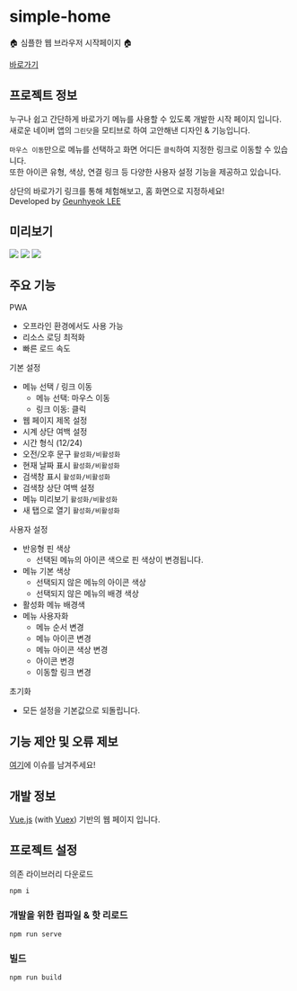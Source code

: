 # simple-home
🏠 심플한 웹 브라우저 시작페이지 🏠

[바로가기](https://geundung.me)

## 프로젝트 정보
누구나 쉽고 간단하게 바로가기 메뉴를 사용할 수 있도록 개발한 시작 페이지 입니다.  
새로운 네이버 앱의 `그린닷`을 모티브로 하여 고안해낸 디자인 & 기능입니다.  
  
`마우스 이동`만으로 메뉴를 선택하고 화면 어디든 `클릭`하여 지정한 링크로 이동할 수 있습니다.  
또한 아이콘 유형, 색상, 연결 링크 등 다양한 사용자 설정 기능을 제공하고 있습니다.  
  
상단의 바로가기 링크를 통해 체험해보고, 홈 화면으로 지정하세요!  
Developed by [Geunhyeok LEE](https://github.com/leegeunhyeok)

## 미리보기
<img src="https://user-images.githubusercontent.com/26512984/55566199-2c9f5200-5736-11e9-8612-10f58cdde6ce.png">

<img src="https://user-images.githubusercontent.com/26512984/55565370-a9c9c780-5734-11e9-833d-6ebf984d5d54.png">

<img src="https://user-images.githubusercontent.com/26512984/55565383-afbfa880-5734-11e9-9b9a-c970a1d57a05.png">

## 주요 기능

PWA
- 오프라인 환경에서도 사용 가능
- 리소스 로딩 최적화
- 빠른 로드 속도

기본 설정
- 메뉴 선택 / 링크 이동
  - 메뉴 선택: 마우스 이동
  - 링크 이동: 클릭
- 웹 페이지 제목 설정
- 시계 상단 여백 설정
- 시간 형식 (12/24)
- 오전/오후 문구 `활성화/비활성화`
- 현재 날짜 표시 `활성화/비활성화`
- 검색창 표시 `활성화/비활성화`
- 검색창 상단 여백 설정
- 메뉴 미리보기 `활성화/비활성화`
- 새 탭으로 열기 `활성화/비활성화`

사용자 설정
- 반응형 핀 색상
  - 선택된 메뉴의 아이콘 색으로 핀 색상이 변경됩니다.
- 메뉴 기본 색상
  - 선택되지 않은 메뉴의 아이콘 색상
  - 선택되지 않은 메뉴의 배경 색상
- 활성화 메뉴 배경색
- 메뉴 사용자화
  - 메뉴 순서 변경
  - 메뉴 아이콘 변경
  - 메뉴 아이콘 색상 변경
  - 아이콘 변경
  - 이동할 링크 변경

초기화
  - 모든 설정을 기본값으로 되돌립니다.
  
## 기능 제안 및 오류 제보
[여기](https://github.com/leegeunhyeok/simple-home/issues)에 이슈를 남겨주세요!

## 개발 정보
[Vue.js](https://vuejs.org) (with [Vuex](https://vuex.vuejs.org)) 기반의 웹 페이지 입니다.

## 프로젝트 설정
의존 라이브러리 다운로드
```
npm i
```

### 개발을 위한 컴파일 & 핫 리로드
```
npm run serve
```

### 빌드
```
npm run build
```

